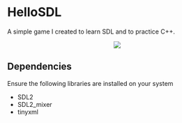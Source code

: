 # HelloSDL

A simple game I created to learn SDL and to practice C++.

<p align="center">
  <img src="https://github.com/Jack-0/HelloSDL/blob/master/res/HelloSDL.gif">
</p>

## Dependencies
Ensure the following libraries are installed on your system
  - SDL2
  - SDL2_mixer
  - tinyxml
 
